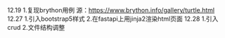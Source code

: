 12.19
1.复现brython用例
源：https://www.brython.info/gallery/turtle.html
12.27
1.引入bootstrap5样式
2.在fastapi上用jinja2渲染html页面
12.28
1.引入crud
2.文件结构调整
